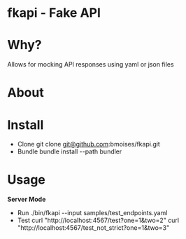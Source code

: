 fkapi - Fake API
================

Why?
====

Allows for mocking API responses using yaml or json files

About
=====

Install
=======
- Clone
  git clone git@github.com:bmoises/fkapi.git
- Bundle
  bundle install --path bundler


Usage
=====

**Server Mode**

- Run
  ./bin/fkapi --input samples/test_endpoints.yaml
- Test
  curl "http://localhost:4567/test?one=1&two=2"
  curl "http://localhost:4567/test_not_strict?one=1&two=3"

